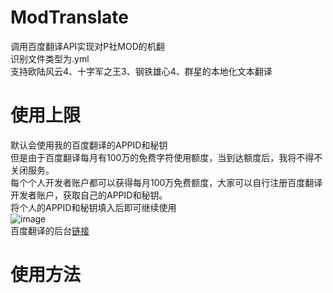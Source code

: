 # ModTranslate  
调用百度翻译API实现对P社MOD的机翻  
识别文件类型为.yml  
支持欧陆风云4、十字军之王3、钢铁雄心4、群星的本地化文本翻译  
# 使用上限
默认会使用我的百度翻译的APPID和秘钥  
但是由于百度翻译每月有100万的免费字符使用额度，当到达额度后，我将不得不关闭服务。  
每个个人开发者账户都可以获得每月100万免费额度，大家可以自行注册百度翻译开发者账户，获取自己的APPID和秘钥。  
将个人的APPID和秘钥填入后即可继续使用  
![image](https://user-images.githubusercontent.com/112454463/187819726-bcdd269f-1925-45dd-80ab-8c030a4ae377.png)  
百度翻译的后台[链接](https://fanyi-api.baidu.com/api/trans/product/index)  
# 使用方法
